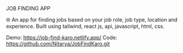 JOB FINDING APP

🌐 An app for finding jobs based on your job role, job type, location and experience.
 Built using tailwind, react js, api, javascript, html, css.


 Demo: https://job-find-karo.netlify.app/
 Code: https://github.com/Nitarya/JobFindKaro.git
